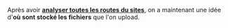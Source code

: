
Après avoir **[analyser toutes les routes du sites](Decouvertes_du_contenu)**, on a maintenant une idée d'**où sont stocké les fichiers** que l'on upload.

## 